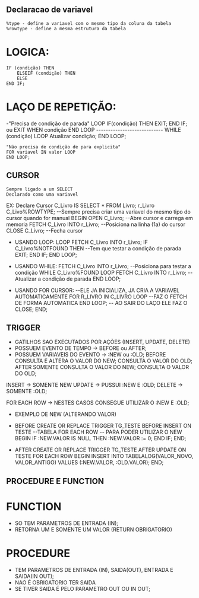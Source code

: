 ## Declaracao de variavel
	%type - define a variavel com o mesmo tipo da coluna da tabela
	%rowtype - define a mesma estrutura da tabela

# LOGICA:
	IF (condição) THEN
	    ELSEIF (condição) THEN
	    ELSE
	END IF;


# LAÇO DE REPETIÇÃO:
-"Precisa de condição de parada"
	LOOP
	  IF(condição) THEN
	    EXIT;
	  END IF;
	  ou
	  EXIT WHEN condição 
	END LOOP
     ----------------------------
	WHILE (condição) LOOP
	  Atualizar condição;
	END LOOP;

	"Não precisa de condição de para explicita"
	FOR variavel IN valor LOOP
	END LOOP;

## CURSOR
	Sempre ligado a um SELECT
	Declarado como uma variavel
EX:
Declare
  Cursor C_Livro IS SELECT * FROM Livro;
  r_Livro C_Livo%ROWTYPE;  	--Sempre precisa criar uma variavel do mesmo tipo do cursor quando for manual
BEGIN
  OPEN C_Livro; 		--Abre cursor e carrega em memoria
  FETCH C_Livro INTO r_Livro;   --Posiciona na linha (1a) do cursor
  CLOSE C_Livro; 		--Fecha cursor

- USANDO LOOP:
  LOOP
    FETCH C_Livro INTO r_Livro;
    IF C_Livro%NOTFOUND THEN	--Tem que testar a condição de parada
      EXIT;
    END IF;
  END LOOP;

- USANDO WHILE:
  FETCH C_Livro INTO r_Livro; 	--Posiciona para testar a condição
  WHILE C_Livro%FOUND LOOP
    FETCH C_Livro INTO r_Livro;	--Atualizar a condição de parada
  END LOOP;

- USANDO FOR CURSOR:
    --ELE JA INICIALIZA, JA CRIA A VARIAVEL AUTOMATICAMENTE
    FOR R_LIVRO IN C_LIVRO LOOP
        --FAZ O FETCH DE FORMA AUTOMATICA
    END LOOP;
    -- AO SAIR DO LAÇO ELE FAZ O CLOSE;
END;

## TRIGGER
- GATILHOS SAO EXECUTADOS POR AÇÕES (INSERT, UPDATE, DELETE)
- POSSUEM EVENTO DE TEMPO -> BEFORE ou AFTER;
- POSSUEM VARIAVEIS DO EVENTO -> :NEW ou :OLD;
BEFORE
    CONSULTA E ALTERA O VALOR DO NEW;
    CONSULTA O VALOR DO OLD;
AFTER
    SOMENTE CONSULTA O VALOR DO NEW;
    CONSULTA O VALOR DO OLD;

INSERT -> SOMENTE NEW
UPDATE -> PUSSUI :NEW E :OLD;
DELETE -> SOMENTE :OLD;

FOR EACH ROW -> NESTES CASOS CONSEGUE UTILIZAR O :NEW E :OLD;

- EXEMPLO DE NEW (ALTERANDO VALOR)
- BEFORE
CREATE OR REPLACE TRIGGER TG_TESTE
BEFORE INSERT
ON TESTE --TABELA
FOR EACH ROW -- PARA PODER UTILIZAR O NEW
BEGIN
    IF :NEW.VALOR IS NULL THEN
        :NEW.VALOR := 0;
    END IF;
END;

- AFTER
CREATE OR REPLACE TRIGGER TG_TESTE
AFTER UPDATE
ON TESTE
FOR EACH ROW
BEGIN
    INSERT INTO TABELALOG(VALOR_NOVO, VALOR_ANTIGO)
    VALUES (:NEW.VALOR, :OLD.VALOR);
END;

## PROCEDURE E FUNCTION
# FUNCTION
- SO TEM PARAMETROS DE ENTRADA (IN);
- RETORNA UM E SOMENTE UM VALOR (RETURN OBRIGATORIO)

# PROCEDURE
- TEM PARAMETROS DE ENTRADA (IN), SAIDA(OUT), ENTRADA E SAIDA(IN OUT);
- NAO É OBRIGATORIO TER SAIDA
- SE TIVER SAIDA É PELO PARAMETRO OUT OU IN OUT;